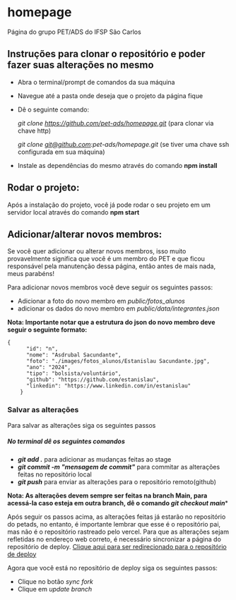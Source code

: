 # homepage
Página do grupo PET/ADS do IFSP São Carlos

## Instruções para clonar o repositório e poder fazer suas alterações no mesmo
+ Abra o terminal/prompt de comandos da sua máquina
+ Navegue até a pasta onde deseja que o projeto da página fique
+ Dê o seguinte comando:

  *git clone https://github.com/pet-ads/homepage.git* (para clonar via chave http)

  *git clone git@github.com:pet-ads/homepage.git* (se tiver uma chave ssh configurada em sua máquina)

+ Instale as dependências do mesmo através do comando **npm install**

## Rodar o projeto:

Após a instalação do projeto, você já pode rodar o seu projeto em um servidor local através do comando **npm start**

## Adicionar/alterar novos membros:

Se você quer adicionar ou alterar novos membros, isso muito provavelmente significa que você é um membro do PET e que ficou responsável pela manutenção dessa página, então antes de mais nada, meus parabéns!

Para adicionar novos membros você deve seguir os seguintes passos:

+ Adicionar a foto do novo membro em *public/fotos_alunos*
+ adicionar os dados do novo membro em *public/data/integrantes.json*

**Nota: Importante notar que a estrutura do json do novo membro deve seguir o seguinte formato:**

```
{
      "id": "n",
      "nome": "Asdrubal Sacundante",
      "foto": "./images/fotos_alunos/Estanislau Sacundante.jpg",
      "ano": "2024",
      "tipo": "bolsista/voluntário",
      "github": "https://github.com/estanislau",
      "linkedin": "https://www.linkedin.com/in/estanislau"
    }
```

### Salvar as alterações

Para salvar as alterações siga os seguintes passos

##### No terminal dê os seguintes comandos

+ ***git add .*** para adicionar as mudanças feitas ao stage
+ ***git commit -m "mensagem de commit"*** para commitar as alterações feitas no repositório local
+ ***git push*** para enviar as alterações para o repositório remoto(github)

**Nota: As alterações devem sempre ser feitas na branch Main, para acessá-la caso esteja em outra branch, dê o comando *git checkout main****

Após seguir os passos acima, as alterações feitas já estarão no repositório do petads, no entanto, é importante lembrar que esse é o repositório pai, mas não é o repositório rastreado pelo vercel. Para que as alterações sejam refletidas no endereço web correto, é necessário sincronizar a página do repositório de deploy. [Clique aqui para ser redirecionado para o repositório de deploy](https://github.com/pet-ads-deploys/homepage)

Agora que você está no repositório de deploy siga os seguintes passos:

+ Clique no botão *sync fork*
+ Clique em *update branch*

